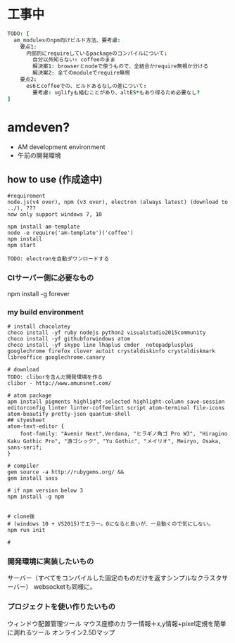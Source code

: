 # 工事中
```coffee
TODO: [
  am_modulesのnpm向けビルド方法、要考慮:
    要点1:
      内部的にrequireしているpackageのコンパイルについて:
        自分以外知らない: coffeeのまま
        解決案1: browserとnodeで使うもので、全結合かrequire無視か分ける
        解決案2: 全てのmoduleでrequire無視
    要点2:
      es6とcoffeeでの、ビルドあるなしの差について:
        要考慮: uglifyも絡むことがあり、altES*もあり得るため必要なし?
]
```

# amdeven?
* AM development environment
* 午前の開発環境

## how to use (作成途中)
```
#requirement
node.js(v4 over), npm (v3 over), electron (always latest) (download to ../), ???
now only support windows 7, 10

npm install am-template
node -e require('am-template')('coffee')
npm install
npm start

TODO: electronを自動ダウンロードする
```

### CIサーバー側に必要なもの
npm install -g forever

### my build environment

```
# install chocolatey
choco install -yf ruby nodejs python2 visualstudio2015community
choco install -yf githubforwindows atom
choco install -yf skype line lhaplus cmder  notepadplusplus googlechrome firefox clover autoit crystaldiskinfo crystaldiskmark libreoffice googlechrome.canary

# download
TODO: cliborを含んだ開発環境を作る
clibor - http://www.amunsnet.com/

# atom package
apm install pigments highlight-selected highlight-column save-session editorconfig linter linter-coffeelint script atom-terminal file-icons atom-beautify pretty-json quantum-shell
## styesheet
atom-text-editor {
    font-family: "Avenir Next",Verdana, "ヒラギノ角ゴ Pro W3", "Hiragino Kaku Gothic Pro", "游ゴシック", "Yu Gothic", "メイリオ", Meiryo, Osaka, sans-serif;
}

# compiler
gem source -a http://rubygems.org/ &&
gem install sass

# if npm version below 3
npm install -g npm


# clone後
# (windows 10 + VS2015)でエラー。0になると良いが、一旦動くので気にしない。
npm run init

#
```

### 開発環境に実装したいもの
サーバー（すべてをコンパイルした固定のものだけを返すシンプルなクラスタサーバー）
websocketも同様に。

### プロジェクトを使い作りたいもの
ウィンドウ配置管理ツール
マウス座標のカラー情報＋x,y情報+pixel定規を簡単に測れるツール
オンライン2.5Dマップ

